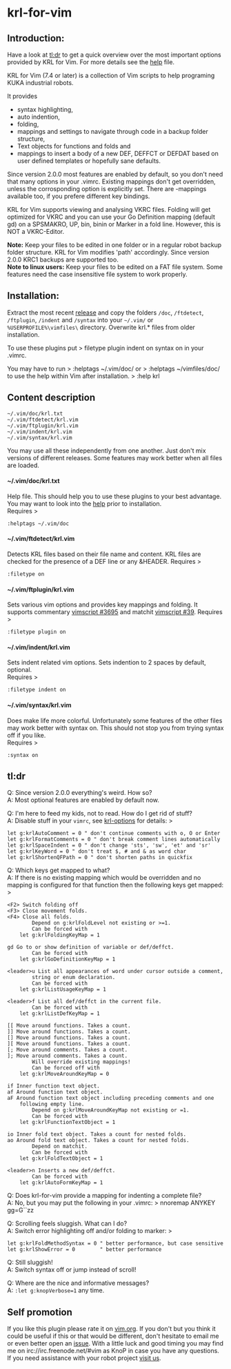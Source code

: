 # krl-for-vim

## Introduction:

Have a look at [tl:dr][2] to get a quick overview over the most important
options provided by KRL for Vim. For more details see the [help][3] file.

KRL for Vim (7.4 or later) is a collection of Vim scripts to help programing
KUKA industrial robots. 

It provides
* syntax highlighting,
* auto indention,
* folding,
* mappings and settings to navigate through code in a backup folder structure,
* Text objects for functions and folds and
* mappings to insert a body of a new DEF, DEFFCT or DEFDAT based on user 
  defined templates or hopefully sane defaults.

Since version 2.0.0 most features are enabled by default, so you don't need
that many options in your .vimrc. Existing mappings don't get overridden,
unless the corrosponding option is explicitly set. There are <plug>-mappings
available too, if you prefere different key bindings.

KRL for Vim supports viewing and analysing VKRC files. Folding will get
optimized for VKRC and you can use your Go Definition mapping (default gd) on
a SPSMAKRO, UP, bin, binin or Marker in a fold line. However, this is NOT a
VKRC-Editor.

**Note:** Keep your files to be edited in one folder or in a regular robot
backup folder structure. KRL for Vim modifies 'path' accordingly. Since
version 2.0.0 KRC1 backups are supported too.  
**Note to linux users:** Keep your files to be edited on a FAT file system. 
Some features need the case insensitive file system to work properly.


## Installation:

Extract the most recent [release][1] and copy the folders 
`/doc`, `/ftdetect`, `/ftplugin`, `/indent` and `/syntax` 
into your `~/.vim/` or `%USERPROFILE%\vimfiles\` directory. 
Overwrite krl.\* files from older installation. 

To use these plugins put >
    filetype plugin indent on
    syntax on
in your .vimrc.

You may have to run >
    :helptags ~/.vim/doc/
or >
    :helptags ~/vimfiles/doc/
to use the help within Vim after installation. >
    :help krl


## Content description

    ~/.vim/doc/krl.txt
    ~/.vim/ftdetect/krl.vim
    ~/.vim/ftplugin/krl.vim
    ~/.vim/indent/krl.vim
    ~/.vim/syntax/krl.vim

You may use all these independently from one another. Just don't mix versions
of different releases. Some features may work better when all files are loaded.

#### ~/.vim/doc/krl.txt
Help file. This should help you to use these plugins to your best advantage.
You may want to look into the [help][3] prior to installation.  
Requires >  

    :helptags ~/.vim/doc
  
  
#### ~/.vim/ftdetect/krl.vim
Detects KRL files based on their file name and content. KRL files are checked
for the presence of a DEF line or any &HEADER.
Requires >  

    :filetype on
  
  
#### ~/.vim/ftplugin/krl.vim
Sets various vim options and provides key mappings and folding. It supports
commentary [vimscript #3695][7] and matchit [vimscript #39][8].
Requires >  

    :filetype plugin on
  
  
#### ~/.vim/indent/krl.vim
Sets indent related vim options. Sets indention to 2 spaces by default,
optional.  
Requires >  

    :filetype indent on
  
  
#### ~/.vim/syntax/krl.vim
Does make life more colorful. Unfortunately some features of the other files
may work better with syntax on. This should not stop you from trying syntax
off if you like.  
Requires >  

    :syntax on
  
  
## tl:dr

Q: Since version 2.0.0 everything's weird. How so?  
A: Most optional features are enabled by default now.

Q: I'm here to feed my kids, not to read. How do I get rid of stuff?  
A: Disable stuff in your `vimrc`, see [krl-options][6] for details: >

    let g:krlAutoComment = 0 " don't continue comments with o, O or Enter
    let g:krlFormatComments = 0 " don't break comment lines automatically
    let g:krlSpaceIndent = 0 " don't change 'sts', 'sw', 'et' and 'sr'
    let g:krlKeyWord = 0 " don't treat $, # and & as word char
    let g:krlShortenQFPath = 0 " don't shorten paths in quickfix

Q: Which keys get mapped to what?  
A: If there is no existing mapping which would be overridden and no <plug>
    mapping is configured for that function then the following keys get
    mapped: >

    <F2> Switch folding off
    <F3> Close movement folds.
    <F4> Close all folds.
            Depend on g:krlFoldLevel not existing or >=1.
            Can be forced with
        let g:krlFoldingKeyMap = 1

    gd Go to or show definition of variable or def/deffct.
            Can be forced with
        let g:krlGoDefinitionKeyMap = 1

    <leader>u List all appearances of word under cursor outside a comment,
            string or enum declaration.
            Can be forced with
        let g:krlListUsageKeyMap = 1

    <leader>f List all def/deffct in the current file.
            Can be forced with
        let g:krlListDefKeyMap = 1

    [[ Move around functions. Takes a count.
    ]] Move around functions. Takes a count.
    [] Move around functions. Takes a count.
    ][ Move around functions. Takes a count.
    [; Move around comments. Takes a count.
    ]; Move around comments. Takes a count.
            Will override existing mappings!
            Can be forced off with
        let g:krlMoveAroundKeyMap = 0

    if Inner function text object.
    af Around function text object.
    aF Around function text object including preceding comments and one
        following empty line.
            Depend on g:krlMoveAroundKeyMap not existing or =1.
            Can be forced with
        let g:krlFunctionTextObject = 1

    io Inner fold text object. Takes a count for nested folds.
    ao Around fold text object. Takes a count for nested folds.
            Depend on matchit.
            Can be forced with 
        let g:krlFoldTextObject = 1

    <leader>n Inserts a new def/deffct.
            Can be forced with
        let g:krlAutoFormKeyMap = 1

Q: Does krl-for-vim provide a mapping for indenting a complete file?  
A: No, but you may put the following in your .vimrc: >
    nnoremap ANYKEY gg=G``zz

Q: Scrolling feels sluggish. What can I do?  
A: Switch error highlighting off and/or folding to marker: >

    let g:krlFoldMethodSyntax = 0 " better performance, but case sensitive
    let g:krlShowError = 0        " better performance

Q: Still sluggish!  
A: Switch syntax off or jump instead of scroll!

Q: Where are the nice and informative messages?  
A: `:let g:knopVerbose=1` any time.

## Self promotion

If you like this plugin please rate it on [vim.org][4]. If you don't but you
think it could be useful if this or that would be different, don't hesitate to
email me or even better open an [issue][5]. With a little luck and good
timing you may find me on irc://irc.freenode.net/#vim as KnoP in case you have
any questions.  
If you need assistance with your robot project [visit us][9].

[1]: https://github.com/KnoP-01/krl-for-vim/releases/latest
[2]: https://github.com/KnoP-01/krl-for-vim#tldr
[3]: https://github.com/KnoP-01/krl-for-vim/blob/master/doc/krl.txt#L197
[4]: https://www.vim.org/scripts/script.php?script_id=5344
[5]: https://github.com/KnoP-01/krl-for-vim/issues
[6]: https://github.com/KnoP-01/krl-for-vim/blob/master/doc/krl.txt#L218
[7]: https://www.vim.org/scripts/script.php?script_id=3695
[8]: https://www.vim.org/scripts/script.php?script_id=39
[9]: http://www.graeff.de
